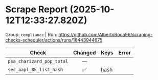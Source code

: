 # Scrape Report (2025-10-12T12:33:27.820Z)

Group: `compliance`  |  Run: https://github.com/AlbertoRoca96/scraping-checks-scheduler/actions/runs/18443944675

| Check | Changed | Keys | Error |
|---|:---:|:--|:--|
| `psa_charizard_pop_total` | — |  |  |
| `sec_aapl_8k_list_hash` | ✅ | hash |  |
